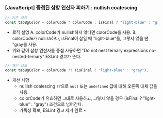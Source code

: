 ### [JavaScript] 중첩된 삼항 연산자 피하기 : nullish coalescing

```ts
// 기존 코드
const tabBgColor = colorCode ? colorCode : isFinal ? "light-blue" : "gray";
```

- 로직 설명
  A. colorCode가 nullish하지 않다면 colorCode를 사용.
  B. colorCode가 nullish하다, isFinal이 참일 때 "light-blue"를, 그렇지 않을 땐 "gray를 사용.
- 위와 같이 삼항 연산자를 중첩 사용하면 "Do not nest ternary expressions no-nested-ternary" ESLint 경고가 뜬다.

```ts
// 개선 코드
const tabBgColor = colorCode ?? (isFinal ? "light-blue" : "gray");
```

- 개선 사항
  - nullish coalescing `??`으로 `null` 또는 `undefined` 값에 대해 오른쪽 대체 값을 사용.
  - colorCode가 유효하면 그대로 사용하고, 그렇지 않을 경우 (isFinal ? "light-blue" : "gray") 조건으로 넘어간다.
  - 가독성 확보, ESLint 경고 제거 완료 ~
